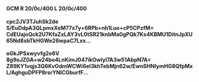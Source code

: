 #### GCM R 20/0c/400 L 20/0c/400
**cpc2JV3TJuhSk2de**<br/>**S/EuDdpA3QLpmxXeM77x7y+6RPb+nh1Luo+cP5CPzfM=**<br/>**CdEUajoQck2U7KfaZxLAY3vL0tSR21knbMa0gPQk7Ks4KBMU1DitnJpXU65Nd8sbTkHGWe26wpaC7Lxx...**<br/><br/>
**oGkJPSxwyvfg2e6V**<br/>**8g9oJZGA+w24bo4LnKimJ047ikOwlyI7A3w51AbpN7A=**<br/>**Z89KY1vqjs3Q6KvOdmWCWi6el3khTebMjn62w/EwnSHNIymHG8QfpMxL/AghguDPFP8rsrYNlCGburfF...**